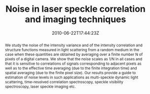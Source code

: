 ---
title: "Noise in laser speckle correlation and imaging techniques"
authors:
- S. E. Skipetrov
- J. Peuser
- R. Cerbino
- P. Zakharov
- B. Weber
- F. Scheffold

#author_notes:
#- "author1 note"
#- "author2 note"
date: "2010-06-22T17:44:23Z"
doi: "10.1364/oe.18.014519"

# Schedule page publish date (NOT publication's date).
publishDate: "2024-04-15T00:00:00Z"

# Publication type.
# Legend: 0 = Uncategorized; 1 = Conference paper; 2 = Journal article;
# 3 = Preprint / Working Paper; 4 = Report; 5 = Book; 6 = Book section;
# 7 = Thesis; 8 = Patent
publication_types: ["article-journal"]

# Publication name and optional abbreviated publication name.
publication: "*Optics Express* **18**, 14519-14534"
publication_short: "*Opt. Express* **18**, 14519-14534"

abstract: "We study the noise of the intensity variance and of the intensity correlation and structure functions measured in light scattering from a random medium in the case when these quantities are obtained by averaging over a finite number N of pixels of a digital camera. We show that the noise scales as 1/N in all cases and that it is sensitive to correlations of signals corresponding to adjacent pixels as well as to the effective time averaging (due to the finite integration time) and spatial averaging (due to the finite pixel size). Our results provide a guide to estimation of noise levels in such applications as multi-speckle dynamic light scattering, time-resolved correlation spectroscopy, speckle visibility spectroscopy, laser speckle imaging etc."

# Summary. An optional shortened abstract.
summary:

tags:
#- tag1
#- tag2
featured: false

links:
#- name: Link
#  url: "link..."
#url_pdf: ''
#url_code: ''
#url_dataset: ''
#url_poster: ''
#url_project: ''
#url_slides: ''
#url_source: ''
#url_video: ''

# Featured image
# To use, add an image named `featured.jpg/png` to your page's folder. 
#image:
#  caption: ""
#  focal_point: ""
#  preview_only: false

# Associated Projects (optional).
#   Associate this publication with one or more of your projects.
#   Simply enter your project's folder or file name without extension.
#   E.g. `internal-project` references `content/project/internal-project/index.md`.
#   Otherwise, set `projects: []`.
projects: []

# Slides (optional).
#   Associate this publication with Markdown slides.
#   Simply enter your slide deck's filename without extension.
#   E.g. `slides: "example"` references `content/slides/example/index.md`.
#   Otherwise, set `slides: ""`.
slides:

# Comments (optional).
#   Enable comments in the page.
commentable: false
---